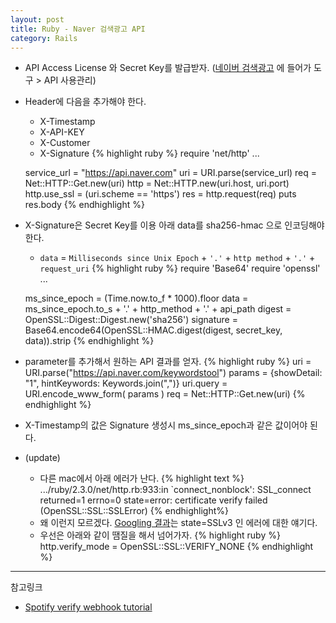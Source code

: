 ```yaml
---
layout: post
title: Ruby - Naver 검색광고 API
category: Rails
---
```


- API Access License 와 Secret Key를 발급받자. ([네이버 검색광고](https://manage.searchad.naver.com/) 에 들어가 도구 > API 사용관리)
- Header에 다음을 추가해야 한다.
  - X-Timestamp
  - X-API-KEY
  - X-Customer
  - X-Signature
  {% highlight ruby %}
  require 'net/http'
  ...

  service_url = "https://api.naver.com"
  uri = URI.parse(service_url)
  req = Net::HTTP::Get.new(uri)
  http = Net::HTTP.new(uri.host, uri.port)
  http.use_ssl = (uri.scheme == 'https')
  res = http.request(req)
  puts res.body
  {% endhighlight %}

- X-Signature은 Secret Key를 이용 아래 data를 sha256-hmac 으로 인코딩해야 한다.
  - `data` = `Milliseconds since Unix Epoch` + `'.'` + `http method` + `'.'` + `request_uri`
  {% highlight ruby %}
  require 'Base64'
  require 'openssl'
  ...

  ms_since_epoch = (Time.now.to_f * 1000).floor
  data = ms_since_epoch.to_s + '.' + http_method + '.' + api_path
  digest = OpenSSL::Digest::Digest.new('sha256')
  signature = Base64.encode64(OpenSSL::HMAC.digest(digest, secret_key, data)).strip
  {% endhighlight %}

- parameter를 추가해서 원하는 API 결과를 얻자.
  {% highlight ruby %}
  uri = URI.parse("https://api.naver.com/keywordstool")
  params = {showDetail: "1", hintKeywords: Keywords.join(",")}
  uri.query = URI.encode_www_form( params )
  req = Net::HTTP::Get.new(uri)
  {% endhighlight %}

- X-Timestamp의 값은 Signature 생성시 ms_since_epoch과 같은 값이어야 된다.
- (update)
  - 다른 mac에서 아래 에러가 난다.
    {% highlight text %}
    .../ruby/2.3.0/net/http.rb:933:in `connect_nonblock': SSL_connect returned=1 errno=0 state=error: certificate verify failed (OpenSSL::SSL::SSLError)
    {% endhighlight%}
  - 왜 이런지 모르겠다. [Googling 결과](http://mislav.net/2013/07/ruby-openssl/)는 state=SSLv3 인 에러에 대한 얘기다.
  - 우선은 아래와 같이 땜질을 해서 넘어가자.
     {% highlight ruby %}
      http.verify_mode = OpenSSL::SSL::VERIFY_NONE
     {% endhighlight %}

----
참고링크

- [Spotify verify webhook tutorial](https://help.shopify.com/api/tutorials/webhooks#verify-webhook)